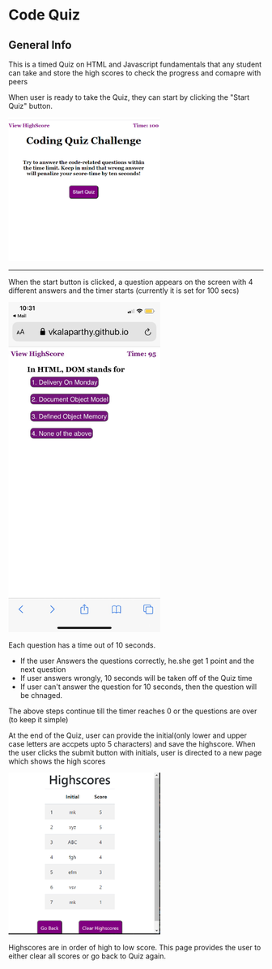 # Code Quiz
## General Info

This is a timed Quiz on HTML and Javascript fundamentals that any student can take 
and store the high scores to check the progress and comapre with peers

When user is ready to take the Quiz, they can start by clicking the 
"Start Quiz" button.

<img src="images/Capture1.png" width="300">

____________
When the start button is clicked, a question appears on the screen
with 4 different answers and the timer starts (currently it is set for 100 secs)

<img src="images/Code Quiz.png" width="300">

Each question has a time out of 10 seconds.
  - If the user Answers the questions correctly, he.she
get 1 point and the next question
  - If user answers wrongly, 10 seconds will be taken off of 
the Quiz time
  - If user can't answer the question for 10 seconds, then
the question will be chnaged.

The above steps continue till the timer reaches 0 
or the questions are over (to keep it simple)

At the end of the Quiz, user can provide the initial(only
lower and upper case letters are accpets upto 5 characters)
and save the highscore.
When the user clicks the submit button with initials, 
user is directed to a new page which shows the high scores

<img src="images/Capture2.PNG" width="300">


Highscores are in order of high to low score.
This page provides the user to either clear all scores 
or go back to Quiz again.

